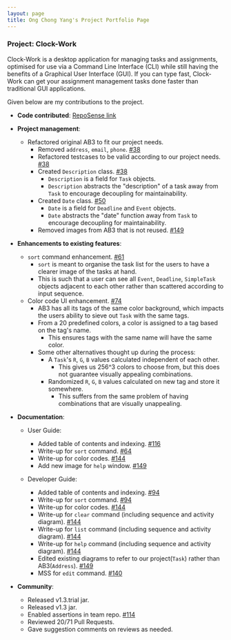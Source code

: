 ```yaml
---
layout: page
title: Ong Chong Yang's Project Portfolio Page
---
```


### Project: Clock-Work

Clock-Work is a desktop application for managing tasks and assignments, optimised for use via a Command Line Interface
(CLI) while still having the benefits of a Graphical User Interface (GUI). If you can type fast, Clock-Work can get your
assignment management tasks done faster than traditional GUI applications.

Given below are my contributions to the project.

* **Code contributed**: [RepoSense link](https://nus-cs2103-ay2223s2.github.io/tp-dashboard/?search=lywich)

* **Project management**:
    * Refactored original AB3 to fit our project needs.
      * Removed `address`, `email`, `phone`. [#38](https://github.com/AY2223S2-CS2103T-W13-3/tp/pull/38)
      * Refactored testcases to be valid according to our project needs. [#38](https://github.com/AY2223S2-CS2103T-W13-3/tp/pull/38)
      * Created `Description` class. [#38](https://github.com/AY2223S2-CS2103T-W13-3/tp/pull/38)
        * `Description` is a field for `Task` objects.
        * `Description` abstracts the "description" of a task away from `Task` to encourage decoupling for maintainability.
      * Created `Date` class. [#50](https://github.com/AY2223S2-CS2103T-W13-3/tp/pull/50)
          * `Date` is a field for `Deadline` and `Event` objects.
          * `Date` abstracts the "date" function away from `Task` to encourage decoupling for maintainability.
      * Removed images from AB3 that is not reused. [#149](https://github.com/AY2223S2-CS2103T-W13-3/tp/pull/149)

* **Enhancements to existing features**:
    * `sort` command enhancement. [#61](https://github.com/AY2223S2-CS2103T-W13-3/tp/pull/61)
      * `sort` is meant to organise the task list for the users to have a clearer image of the tasks at hand. 
      * This is such that a user can see all `Event`, `Deadline`, `SimpleTask` objects adjacent to each other rather than scattered according to input sequence.
    * Color code UI enhancement. [#74](https://github.com/AY2223S2-CS2103T-W13-3/tp/pull/74)
      * AB3 has all its tags of the same color background, which impacts the users ability to sieve out `Task` with the same tags.
      * From a 20 predefined colors, a color is assigned to a tag based on the tag's name.
        * This ensures tags with the same name will have the same color.
      * Some other alternatives thought up during the process: 
        * A `Task`'s `R`, `G`, `B` values calculated independent of each other.
          * This gives us 256^3 colors to choose from, but this does not guarantee visually appealing combinations.
        * Randomized `R`, `G`, `B` values calculated on new tag and store it somewhere.
          * This suffers from the same problem of having combinations that are visually unappealing.

* **Documentation**:
    * User Guide:
        * Added table of contents and indexing. [#116](https://github.com/AY2223S2-CS2103T-W13-3/tp/pull/116)
        * Write-up for `sort` command. [#64](https://github.com/AY2223S2-CS2103T-W13-3/tp/pull/64)
        * Write-up for color codes. [#144](https://github.com/AY2223S2-CS2103T-W13-3/tp/pull/144)
        * Add new image for `help` window. [#149](https://github.com/AY2223S2-CS2103T-W13-3/tp/pull/149)
      
    * Developer Guide:
        * Added table of contents and indexing. [#94](https://github.com/AY2223S2-CS2103T-W13-3/tp/pull/94)
        * Write-up for `sort` command. [#94](https://github.com/AY2223S2-CS2103T-W13-3/tp/pull/94)
        * Write-up for color codes. [#144](https://github.com/AY2223S2-CS2103T-W13-3/tp/pull/144)
        * Write-up for `clear` command (including sequence and activity diagram). [#144](https://github.com/AY2223S2-CS2103T-W13-3/tp/pull/144)
        * Write-up for `list` command (including sequence and activity diagram). [#144](https://github.com/AY2223S2-CS2103T-W13-3/tp/pull/144)
        * Write-up for `help` command (including sequence and activity diagram). [#144](https://github.com/AY2223S2-CS2103T-W13-3/tp/pull/144)
        * Edited existing diagrams to refer to our project(`Task`) rather than AB3(`Address`). [#149](https://github.com/AY2223S2-CS2103T-W13-3/tp/pull/149)
        * MSS for `edit` command. [#140](https://github.com/AY2223S2-CS2103T-W13-3/tp/pull/140/files)

* **Community**:
    * Released v1.3.trial jar.
    * Released v1.3 jar.
    * Enabled assertions in team repo. [#114](https://github.com/AY2223S2-CS2103T-W13-3/tp/pull/114/files)
    * Reviewed 20/71 Pull Requests.
    * Gave suggestion comments on reviews as needed. 


